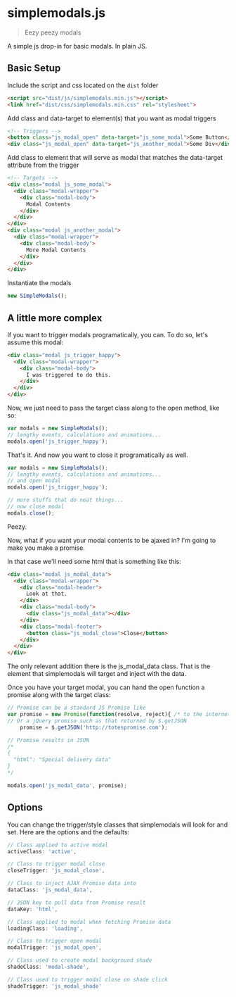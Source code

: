 # simplemodals.js

> Eezy peezy modals

A simple js drop-in for basic modals. In plain JS. 

## Basic Setup

Include the script and css located on the `dist` folder

```html
<script src="dist/js/simplemodals.min.js"></script>
<link href="dist/css/simplemodals.min.css" rel="stylesheet">
```

Add class and data-target to element(s) that you want as modal triggers
```html
<!-- Triggers -->
<button class="js_modal_open" data-target="js_some_modal">Some Button</button>
<div class="js_modal_open" data-target="js_another_modal">Some Div</div>
```

Add class to element that will serve as modal that matches the data-target attribute from the trigger
```html
<!-- Targets -->
<div class="modal js_some_modal">
  <div class="modal-wrapper">
    <div class="modal-body">
      Modal Contents
    </div>
  </div>
</div>
<div class="modal js_another_modal">
  <div class="modal-wrapper">
    <div class="modal-body">
      More Modal Contents
    </div>
  </div>
</div>
```

Instantiate the modals
```js
new SimpleModals();
```

## A little more complex

If you want to trigger modals programatically, you can. To do so, let's assume this modal:
```html
<div class="modal js_trigger_happy">
  <div class="modal-wrapper">
    <div class="modal-body">
      I was triggered to do this.
    </div>
  </div>
</div>
```
Now, we just need to pass the target class along to the open method, like so:
```js
var modals = new SimpleModals();
// lengthy events, calculations and animations...
modals.open('js_trigger_happy');
```

That's it. And now you want to close it programatically as well.

```js
var modals = new SimpleModals();
// lengthy events, calculations and animations...
// and open modal
modals.open('js_trigger_happy');

// more stuffs that do neat things...
// now close modal
modals.close();
```

Peezy.

Now, what if you want your modal contents to be ajaxed in? I'm going to make you make a promise.

In that case we'll need some html that is something like this:
```html
<div class="modal js_modal_data">
  <div class="modal-wrapper">
    <div class="modal-header">
      Look at that.
    </div>
    <div class="modal-body">
      <div class="js_modal_data"></div>
    </div>
    <div class="modal-footer">
      <button class="js_modal_close">Close</button>
    </div>
  </div>
</div>
```
The only relevant addition there is the js_modal_data class. That is the element that simplemodals will target and inject with the data.

Once you have your target modal, you can hand the open function a promise along with the target class:
```js
// Promise can be a standard JS Promise like
var promise = new Promise(function(resolve, reject){ /* to the internets and beyond! */ }),
// Or a jQuery promise such as that returned by $.getJSON
    promise = $.getJSON('http://totespromise.com');

// Promise results in JSON
/*
{
  "html": "Special delivery data"
}
*/

modals.open('js_modal_data', promise);
```

## Options
You can change the trigger/style classes that simplemodals will look for and set. Here are the options and the defaults:
```js
// Class applied to active modal
activeClass: 'active',

// Class to trigger modal close
closeTrigger: 'js_modal_close',

// Class to inject AJAX Promise data into
dataClass: 'js_modal_data',

// JSON key to pull data from Promise result
dataKey: 'html',

// Class applied to modal when fetching Promise data
loadingClass: 'loading',

// Class to trigger open modal
modalTrigger: 'js_modal_open',

// Class used to create modal background shade
shadeClass: 'modal-shade',

// Class used to trigger modal close on shade click
shadeTrigger: 'js_modal_shade'
```


